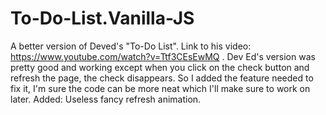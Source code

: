 # To-Do-List.Vanilla-JS
A better version of Deved's "To-Do List". Link to his video: https://www.youtube.com/watch?v=Ttf3CEsEwMQ .
Dev Ed's version was pretty good and working except when you click on the check button and refresh the page, the check disappears.
So I added the feature needed to fix it, I'm sure the code can be more neat which I'll make sure to work on  later.
Added: Useless fancy refresh animation.
